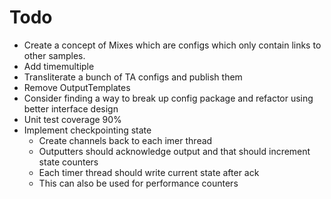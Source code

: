 # Todo

* Create a concept of Mixes which are configs which only contain links to other samples.
* Add timemultiple
* Transliterate a bunch of TA configs and publish them
* Remove OutputTemplates
* Consider finding a way to break up config package and refactor using better interface design
* Unit test coverage 90%
* Implement checkpointing state
    * Create channels back to each imer thread
    * Outputters should acknowledge output and that should increment state counters
    * Each timer thread should write current state after ack
    * This can also be used for performance counters